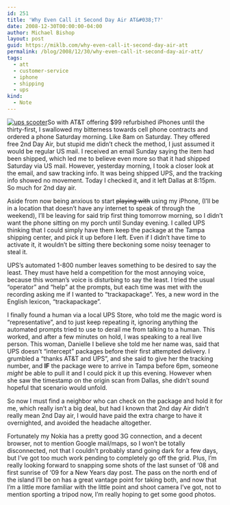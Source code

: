 ```yaml
---
id: 251
title: 'Why Even Call it Second Day Air AT&#038;T?'
date: 2008-12-30T00:00:00-04:00
author: Michael Bishop
layout: post
guid: https://miklb.com/why-even-call-it-second-day-air-att
permalink: /blog/2008/12/30/why-even-call-it-second-day-air-att/
tags:
  - att
  - customer-service
  - iphone
  - shipping
  - ups
kind:
  - Note
---
```

<p><a href="http://flickr.com/photos/mrfrosted/240308153/"><img src="http://miklb.com/user/files/ups_scooter.jpg" alt="ups scooter" class="left" /></a>So with AT&T offering $99 refurbished iPhones until the thirty-first, I swallowed my bitterness towards cell phone contracts and ordered a phone Saturday morning.  Like 8am on Saturday.  They offered free 2nd Day Air, but stupid me didn’t check the method, I just assumed it would be regular US mail.  I received an email Sunday saying the item had been shipped, which led me to believe even more so that it had shipped Saturday via US mail.  However, yesterday morning, I took a closer look at the email, and saw tracking info.  It was being shipped UPS, and the tracking info showed no movement.  Today I checked it, and it left Dallas at 8:15pm.  So much for 2nd day air.</p>

<p>Aside from now being anxious to start <s>playing with</s> using my iPhone, (I’ll be in a location that doesn’t have any internet to speak of through the weekend), I’ll be leaving for said trip first thing tomorrow morning, so I didn’t want the phone sitting on my porch until Sunday evening.  I called UPS thinking that I could simply have them keep the package at the Tampa shipping center, and pick it up before I left.  Even if I didn’t have time to activate it, it wouldn’t be sitting there beckoning some noisy teenager to steal it.</p>

<p>UPS’s automated 1-800 number leaves something to be desired to say the least.  They must have held a competition for the most annoying voice, because this woman’s voice is disturbing to say the least.  I tried the usual “operator” and “help” at the prompts, but each time was met with the recording asking me if I wanted to “trackapackage”.  Yes, a new word in the English lexicon, “trackapackage”.</p>

<p>I finally found a human via a local UPS Store, who told me the magic word is “representative”, and to just keep repeating it, ignoring anything the automated prompts tried to use to derail me from talking to a human.  This worked, and after a few minutes on hold, I was speaking to a real live person.  This woman, Danielle I believe she told me her name was, said that UPS doesn’t “intercept” packages before their first attempted delivery.  I grumbled a “thanks AT&T and UPS”, and she said to give her the tracking number, and <strong>IF</strong> the package were to arrive in Tampa before 6pm, someone <em>might</em> be able to pull it and I could pick it up this evening.  However when she saw the timestamp on the origin scan from Dallas, she didn’t sound hopeful that scenario would unfold.</p>

<p>So now I must find a neighbor who can check on the package and hold it for me, which really isn’t a big deal, but had I known that 2nd day Air didn’t really mean 2nd Day air, I would have paid the extra charge to have it overnighted, and avoided the headache altogether.</p>

<p>Fortunately my Nokia has a pretty good 3G connection, and a decent browser, not to mention Google mail/maps, so I won’t be totally disconnected, not that I couldn’t probably stand going dark for a few days, but I’ve got too much work pending to completely go off the grid.  Plus, I’m really looking forward to snapping some shots of the last sunset of ‘08 and first sunrise of ‘09 for a New Years day post.  The pass on the north end of the island I’ll be on has a great vantage point for taking both, and now that I’m a little more familiar with the little point and shoot camera I’ve got, not to mention sporting a tripod now, I’m really hoping to get some good photos.</p>

<p></rant></p>
